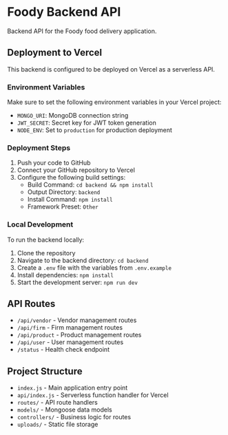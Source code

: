 # Foody Backend API

Backend API for the Foody food delivery application.

## Deployment to Vercel

This backend is configured to be deployed on Vercel as a serverless API.

### Environment Variables

Make sure to set the following environment variables in your Vercel project:

- `MONGO_URI`: MongoDB connection string
- `JWT_SECRET`: Secret key for JWT token generation
- `NODE_ENV`: Set to `production` for production deployment

### Deployment Steps

1. Push your code to GitHub
2. Connect your GitHub repository to Vercel
3. Configure the following build settings:
   - Build Command: `cd backend && npm install`
   - Output Directory: `backend`
   - Install Command: `npm install`
   - Framework Preset: `Other`

### Local Development

To run the backend locally:

1. Clone the repository
2. Navigate to the backend directory: `cd backend`
3. Create a `.env` file with the variables from `.env.example`
4. Install dependencies: `npm install`
5. Start the development server: `npm run dev`

## API Routes

- `/api/vendor` - Vendor management routes
- `/api/firm` - Firm management routes
- `/api/product` - Product management routes
- `/api/user` - User management routes
- `/status` - Health check endpoint

## Project Structure

- `index.js` - Main application entry point
- `api/index.js` - Serverless function handler for Vercel
- `routes/` - API route handlers
- `models/` - Mongoose data models
- `controllers/` - Business logic for routes
- `uploads/` - Static file storage 